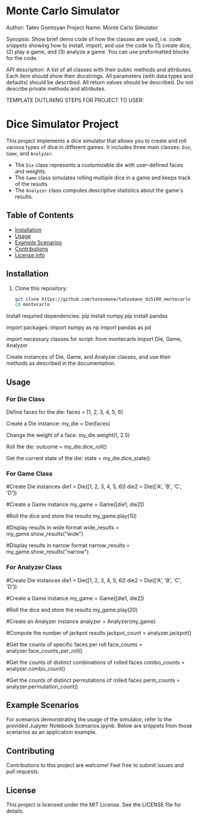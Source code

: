 # Monte Carlo Simulator 

Author: Tatev Gomtsyan
Project Name: Monte Carlo Simulator

Synopsis: Show brief demo code of how the classes are used, i.e. code snippets showing how to install, import, and use the code to (1) create dice, (2) play a game, and (3) analyze a game. You can use preformatted blocks for the code.

API description: A list of all classes with their public methods and attributes. Each item should show their docstrings. All parameters (with data types and defaults) should be described. All return values should be described. Do not describe private methods and attributes.


TEMPLATE OUTLINING STEPS FOR PROJECT TO USER:
# Dice Simulator Project

This project implements a dice simulator that allows you to create and roll various types of dice in different games. It includes three main classes: `Die`, `Game`, and `Analyzer`.

- The `Die` class represents a customizable die with user-defined faces and weights.
- The `Game` class simulates rolling multiple dice in a game and keeps track of the results.
- The `Analyzer` class computes descriptive statistics about the game's results.

## Table of Contents

- [Installation](#installation)
- [Usage](#usage)
- [Example Scenarios](#scenarios)
- [Contributions](#contributing)
- [License info](#license)

## Installation

1. Clone this repository:

   ```bash
   git clone https://github.com/tatevmane/tatevmane_ds5100_montecarlo
   cd montecarlo

Install required dependencies:
pip install numpy 
pip install pandas

import packages:
import numpy as np
import pandas as pd

import necessary classes for script:
from montecarlo import Die, Game, Analyzer

Create instances of Die, Game, and Analyzer classes, and use their methods as described in the documentation.

## Usage

### For Die Class

Define faces for the die:
faces = [1, 2, 3, 4, 5, 6]

Create a Die instance:
my_die = Die(faces)

Change the weight of a face:
my_die.weight(1, 2.5)

Roll the die:
outcome = my_die.dice_roll()

Get the current state of the die:
state = my_die.dice_state()

### For Game Class

#Create Die instances
die1 = Die([1, 2, 3, 4, 5, 6])
die2 = Die(['A', 'B', 'C', 'D'])

#Create a Game instance
my_game = Game([die1, die2])

#Roll the dice and store the results
my_game.play(10)

#Display results in wide format
wide_results = my_game.show_results("wide")

#Display results in narrow format
narrow_results = my_game.show_results("narrow")

### For Analyzer Class

#Create Die instances
die1 = Die([1, 2, 3, 4, 5, 6])
die2 = Die(['A', 'B', 'C', 'D'])

#Create a Game instance
my_game = Game([die1, die2])

#Roll the dice and store the results
my_game.play(20)

#Create an Analyzer instance
analyzer = Analyzer(my_game)

#Compute the number of jackpot results
jackpot_count = analyzer.jackpot()

#Get the counts of specific faces per roll
face_counts = analyzer.face_counts_per_roll()

#Get the counts of distinct combinations of rolled faces
combo_counts = analyzer.combo_count()

#Get the counts of distinct permutations of rolled faces
perm_counts = analyzer.permutation_count()

## Example Scenarios
For scenarios demonstrating the usage of the simulator, refer to the provided Jupyter Notebook Scenarios.ipynb. Below are snippets from those scenarios as an application example.

## Contributing
Contributions to this project are welcome! Feel free to submit issues and pull requests.

## License
This project is licensed under the MIT License. See the LICENSE file for details.

